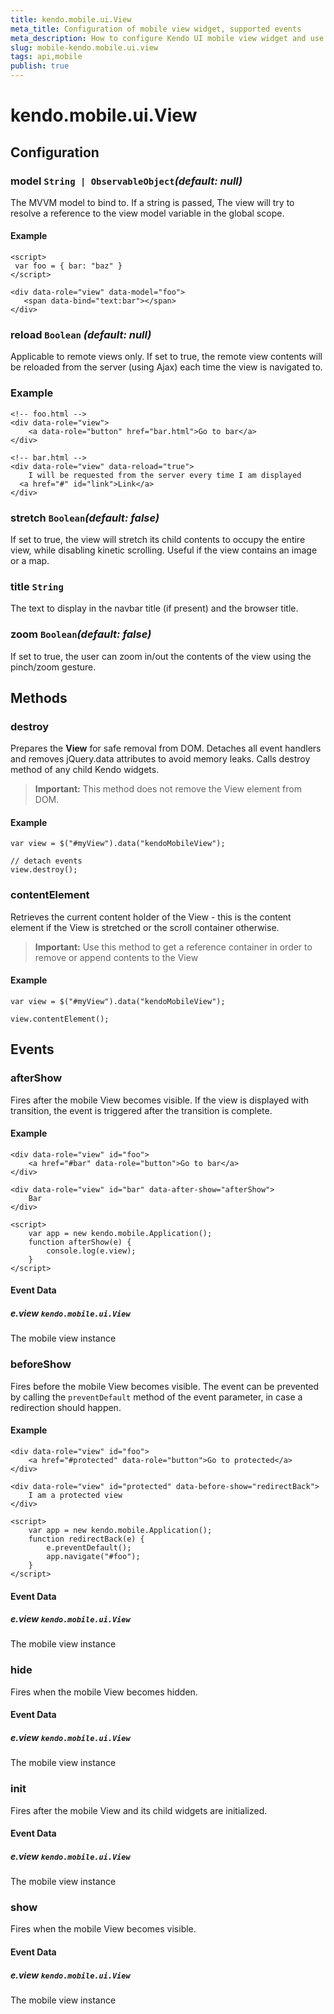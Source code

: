 ```yaml
---
title: kendo.mobile.ui.View
meta_title: Configuration of mobile view widget, supported events
meta_description: How to configure Kendo UI mobile view widget and use events to create highly interactive mobile applications.
slug: mobile-kendo.mobile.ui.view
tags: api,mobile
publish: true
---
```


# kendo.mobile.ui.View

## Configuration

### model `String | ObservableObject`*(default: null)*

The MVVM model to bind to. If a string is passed, The view will try to resolve a reference to the view model variable in the global scope.

#### Example

    <script>
     var foo = { bar: "baz" }
    </script>

    <div data-role="view" data-model="foo">
       <span data-bind="text:bar"></span>
    </div>

### reload `Boolean` *(default: null)*

Applicable to remote views only. If set to true, the remote view contents will be reloaded from the server (using Ajax) each time the view is navigated to.

### Example

    <!-- foo.html -->
    <div data-role="view">
        <a data-role="button" href="bar.html">Go to bar</a>
    </div>

    <!-- bar.html -->
    <div data-role="view" data-reload="true">
        I will be requested from the server every time I am displayed
      <a href="#" id="link">Link</a>
    </div>

### stretch `Boolean`*(default: false)*

If set to true, the view will stretch its child contents to occupy the entire view, while disabling kinetic scrolling.
Useful if the view contains an image or a map.

### title `String`

The text to display in the navbar title (if present) and the browser title.

### zoom `Boolean`*(default: false)*

If set to true, the user can zoom in/out the contents of the view using the pinch/zoom gesture.

## Methods

### destroy
Prepares the **View** for safe removal from DOM. Detaches all event handlers and removes jQuery.data attributes to avoid memory leaks. Calls destroy method of any child Kendo widgets.

> **Important:** This method does not remove the View element from DOM.

#### Example

    var view = $("#myView").data("kendoMobileView");

    // detach events
    view.destroy();

### contentElement
Retrieves the current content holder of the View - this is the content element if the View is stretched or the scroll container otherwise.

> **Important:** Use this method to get a reference container in order to remove or append contents to the View

#### Example

    var view = $("#myView").data("kendoMobileView");

    view.contentElement();

## Events

### afterShow

Fires after the mobile View becomes visible. If the view is displayed with transition, the event is triggered after the transition is complete.

#### Example

    <div data-role="view" id="foo">
        <a href="#bar" data-role="button">Go to bar</a>
    </div>

    <div data-role="view" id="bar" data-after-show="afterShow">
        Bar
    </div>

    <script>
        var app = new kendo.mobile.Application();
        function afterShow(e) {
            console.log(e.view);
        }
    </script>

#### Event Data

##### e.view `kendo.mobile.ui.View`

The mobile view instance

### beforeShow

Fires before the mobile View becomes visible. The event can be prevented by calling the `preventDefault` method of the event parameter, in case a redirection should happen.

#### Example

    <div data-role="view" id="foo">
        <a href="#protected" data-role="button">Go to protected</a>
    </div>

    <div data-role="view" id="protected" data-before-show="redirectBack">
        I am a protected view
    </div>

    <script>
        var app = new kendo.mobile.Application();
        function redirectBack(e) {
            e.preventDefault();
            app.navigate("#foo");
        }
    </script>

#### Event Data

##### e.view `kendo.mobile.ui.View`

The mobile view instance

### hide

Fires when the mobile View becomes hidden.

#### Event Data

##### e.view `kendo.mobile.ui.View`

The mobile view instance

### init

Fires after the mobile View and its child widgets are initialized.

#### Event Data

##### e.view `kendo.mobile.ui.View`

The mobile view instance

### show

Fires when the mobile View becomes visible.

#### Event Data

##### e.view `kendo.mobile.ui.View`

The mobile view instance

